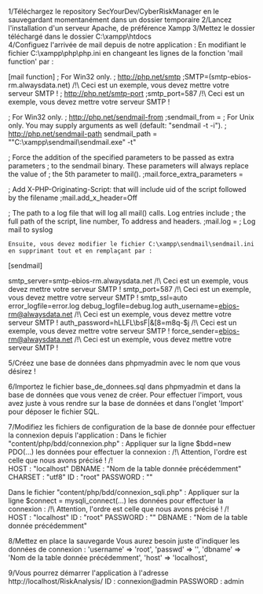 1/Téléchargez le repository SecYourDev/CyberRiskManager en le sauvegardant momentanément dans un dossier temporaire
2/Lancez l'installation d'un serveur Apache, de préférence Xampp
3/Mettez le dossier téléchargé dans le dossier C:\xampp\htdocs\
4/Configuez l'arrivée de mail depuis de notre application :
    En modifiant le fichier C:\xampp\php\php.ini en changeant les lignes de la fonction 'mail function' par :

[mail function]
; For Win32 only.
; http://php.net/smtp
;SMTP=(smtp-ebios-rm.alwaysdata.net) /!\ Ceci est un exemple, vous devez mettre votre serveur SMTP !
; http://php.net/smtp-port
;smtp_port=587 /!\ Ceci est un exemple, vous devez mettre votre serveur SMTP !

; For Win32 only.
; http://php.net/sendmail-from
;sendmail_from =
; For Unix only.  You may supply arguments as well (default: "sendmail -t -i").
; http://php.net/sendmail-path
sendmail_path = ""C:\xampp\sendmail\sendmail.exe" -t"

; Force the addition of the specified parameters to be passed as extra parameters
; to the sendmail binary. These parameters will always replace the value of
; the 5th parameter to mail().
;mail.force_extra_parameters =

; Add X-PHP-Originating-Script: that will include uid of the script followed by the filename
;mail.add_x_header=Off

; The path to a log file that will log all mail() calls. Log entries include
; the full path of the script, line number, To address and headers.
;mail.log =
; Log mail to syslog

	Ensuite, vous devez modifier le fichier C:\xampp\sendmail\sendmail.ini en supprimant tout et en remplaçant par :

[sendmail]

smtp_server=smtp-ebios-rm.alwaysdata.net /!\ Ceci est un exemple, vous devez mettre votre serveur SMTP !
smtp_port=587 /!\ Ceci est un exemple, vous devez mettre votre serveur SMTP !
smtp_ssl=auto
error_logfile=error.log
debug_logfile=debug.log
auth_username=ebios-rm@alwaysdata.net /!\ Ceci est un exemple, vous devez mettre votre serveur SMTP !
auth_password=hLLFL\bsF|&[8=m8q-$j /!\ Ceci est un exemple, vous devez mettre votre serveur SMTP !
force_sender=ebios-rm@alwaysdata.net /!\ Ceci est un exemple, vous devez mettre votre serveur SMTP !

5/Créez une base de données dans phpmyadmin avec le nom que vous désirez !

6/Importez le fichier base_de_donnees.sql dans phpmyadmin et dans la base de données que vous venez de créer. 
  Pour effectuer l'import, vous avez juste à vous rendre sur la base de données et dans l'onglet 'Import' pour déposer le fichier SQL. 

7/Modifiez les fichiers de configuration de la base de donnée pour effectuer la connexion depuis l'application : 
  Dans le fichier "content/php/bdd/connexion.php" : 
	Appliquer sur la ligne $bdd=new PDO(...) les données pour effectuer la connexion : /!\ Attention, l'ordre est celle que nous avons précisé ! /!\
        HOST : "localhost" 
	DBNAME : "Nom de la table donnée précédemment"
	CHARSET : "utf8"
	ID : "root"
	PASSWORD : ""

  Dans le fichier "content/php/bdd/connexion_sqli.php" : 
	Appliquer sur la ligne $connect = mysqli_connect(...) les données pour effectuer la connexion : /!\ Attention, l'ordre est celle que nous avons précisé ! /!\
        HOST : "localhost" 
	ID : "root"
	PASSWORD : ""
	DBNAME : "Nom de la table donnée précédemment"

8/Mettez en place la sauvegarde
Vous aurez besoin juste d'indiquer les données de connexion : 
	'username' => 'root',
	'passwd' => '',
	'dbname' => 'Nom de la table donnée précédemment',
	'host' => 'localhost',

9/Vous pourrez démarrer l'application à l'adresse http://localhost/RiskAnalysis/
ID : connexion@admin
PASSWORD : admin

